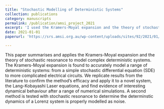 ```yaml
---
title: "Stochastic Modelling of Deterministic Systems"
collection: publications
category: manuscripts
permalink: /publication/amsi_project_2021
excerpt: 'I used the Kramers-Moyal expansion and the theory of stochastic resonance to model complex deterministic systems. This paper was written for a summer research internship with the Australian Insitute for Mathematical Sciences (AMSI), and was supervised by Dr. Thomas Stemler at the University of Western Australia.'
date: 2021-01-01
paperurl: 'https://srs.amsi.org.au/wp-content/uploads/sites/92/2021/01/mulqueeney_jack_vrs-report.pdf'

---
```


This paper summarises and applies the Kramers-Moyal expansion and the theory of stochastic resonance to model complex deterministic systems. The Kramers-Moyal expansion is found to accurately model a range of deterministic systems: from a simple stochastic differential equation (SDE) to more complicated electrical circuits. We replicate results from the literature to confirm the method’s efficacy and apply it to a novel system, the Lang-Kobayashi Laser equations, and find evidence of interesting dynamical behaviour after a range of numerical simulations. A second method is tested with stochastic resonance to determine the determinstic dynamics of a Lorenz system is properly modelled as noise.
